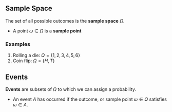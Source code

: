 ## Sample Space

The set of all possible outcomes is the **sample space** $\Omega$.
- A point $\omega \in \Omega$ is a **sample point**

### Examples
1. Rolling a die: $\Omega = \{1,2,3,4,5,6\}$
2. Coin flip: $\Omega = \{H,T\}$


## Events

**Events** are subsets of $\Omega$ to which we can assign a probability. 
- An event $A$ has occurred if the outcome, or sample point $\omega \in \Omega$ satisfies $\omega \in A$. 

